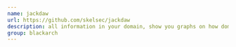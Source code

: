 ```yaml
---
name: jackdaw
url: https://github.com/skelsec/jackdaw
description: all information in your domain, show you graphs on how domain objects interact with each-other and how to exploit these interactions URL : https://github.com/skelsec/jackdaw Groups : blackarch blackarch-recon blackarch-windows
group: blackarch
---
```

